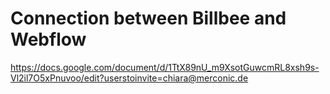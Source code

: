 # Connection between Billbee and Webflow

https://docs.google.com/document/d/1TtX89nU_m9XsotGuwcmRL8xsh9s-Vl2il7O5xPnuvoo/edit?userstoinvite=chiara@merconic.de
